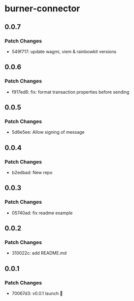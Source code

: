 # burner-connector

## 0.0.7

### Patch Changes

- 549f717: update wagmi, viem & rainbowkit versions

## 0.0.6

### Patch Changes

- f917ed6: fix: format transaction properties before sending

## 0.0.5

### Patch Changes

- 5d6e5ee: Allow signing of message

## 0.0.4

### Patch Changes

- b2edbad: New repo

## 0.0.3

### Patch Changes

- 05740ad: fix readme example

## 0.0.2

### Patch Changes

- 310022c: add README.md

## 0.0.1

### Patch Changes

- 70067d3: v0.0.1 launch 🚀
